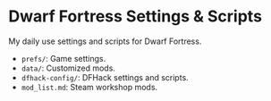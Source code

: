 # Dwarf Fortress Settings & Scripts

My daily use settings and scripts for Dwarf Fortress.

* `prefs/`: Game settings.
* `data/`: Customized mods.
* `dfhack-config/`: DFHack settings and scripts.
* `mod_list.md`: Steam workshop mods.


